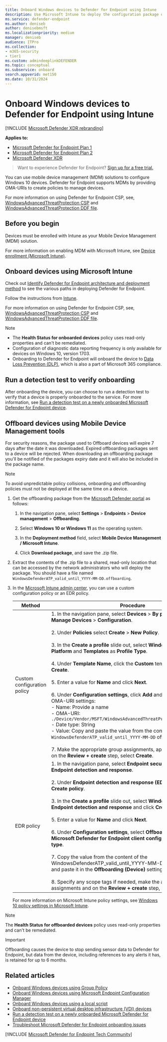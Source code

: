 ```yaml
---
title: Onboard Windows devices to Defender for Endpoint using Intune 
description: Use Microsoft Intune to deploy the configuration package on devices so that they're onboarded to the Defender for Endpoint service.
ms.service: defender-endpoint
ms.author: deniseb
author: denisebmsft
ms.localizationpriority: medium
manager: deniseb
audience: ITPro
ms.collection: 
- m365-security
- tier1
ms.custom: admindeeplinkDEFENDER
ms.topic: conceptual
ms.subservice: onboard
search.appverid: met150
ms.date: 10/31/2024
---
```


# Onboard Windows devices to Defender for Endpoint using Intune 

[!INCLUDE [Microsoft Defender XDR rebranding](../includes/microsoft-defender.md)]

**Applies to:**
- [Microsoft Defender for Endpoint Plan 1](microsoft-defender-endpoint.md)
- [Microsoft Defender for Endpoint Plan 2](microsoft-defender-endpoint.md)
- [Microsoft Defender XDR](/defender-xdr)

> Want to experience Defender for Endpoint? [Sign up for a free trial.](https://signup.microsoft.com/create-account/signup?products=7f379fee-c4f9-4278-b0a1-e4c8c2fcdf7e&ru=https://aka.ms/MDEp2OpenTrial?ocid=docs-wdatp-configureendpointsmdm-abovefoldlink)

You can use mobile device management (MDM) solutions to configure Windows 10 devices. Defender for Endpoint supports MDMs by providing OMA-URIs to create policies to manage devices.

For more information on using Defender for Endpoint CSP, see, [WindowsAdvancedThreatProtection CSP](https://msdn.microsoft.com/library/windows/hardware/mt723296(v=vs.85).aspx) and [WindowsAdvancedThreatProtection DDF file](https://msdn.microsoft.com/library/windows/hardware/mt723297(v=vs.85).aspx).

## Before you begin

Devices must be enrolled with Intune as your Mobile Device Management (MDM) solution.

For more information on enabling MDM with Microsoft Intune, see [Device enrollment (Microsoft Intune)](/mem/intune/enrollment/device-enrollment).

## Onboard devices using Microsoft Intune

Check out [Identify Defender for Endpoint architecture and deployment method](deployment-strategy.md) to see the various paths in deploying Defender for Endpoint.

Follow the instructions from [Intune](/mem/intune/protect/advanced-threat-protection-configure#enable-microsoft-defender-for-endpoint-in-intune).

For more information on using Defender for Endpoint CSP, see, [WindowsAdvancedThreatProtection CSP](https://msdn.microsoft.com/library/windows/hardware/mt723296(v=vs.85).aspx) and [WindowsAdvancedThreatProtection DDF file](https://msdn.microsoft.com/library/windows/hardware/mt723297(v=vs.85).aspx).

> [!NOTE]
>
> - The **Health Status for onboarded devices** policy uses read-only properties and can't be remediated.
> - Configuration of diagnostic data reporting frequency is only available for devices on Windows 10, version 1703.
> - Onboarding to Defender for Endpoint will onboard the device to [Data Loss Prevention (DLP)](/Microsoft-365/compliance/endpoint-dlp-learn-about), which is also a part of Microsoft 365 compliance.


## Run a detection test to verify onboarding

After onboarding the device, you can choose to run a detection test to verify that a device is properly onboarded to the service. For more information, see [Run a detection test on a newly onboarded Microsoft Defender for Endpoint device](run-detection-test.md).

## Offboard devices using Mobile Device Management tools

For security reasons, the package used to Offboard devices will expire 7 days after the date it was downloaded. Expired offboarding packages sent to a device will be rejected. When downloading an offboarding package you'll be notified of the packages expiry date and it will also be included in the package name.

> [!NOTE]
> To avoid unpredictable policy collisions, onboarding and offboarding policies must not be deployed at the same time on a device.

1. Get the offboarding package from the [Microsoft Defender portal](https://security.microsoft.com) as follows:

   1. In the navigation pane, select **Settings** \> **Endpoints** \> **Device management** \> **Offboarding**.

   2. Select **Windows 10 or Windows 11** as the operating system.

   3. In the **Deployment method** field, select **Mobile Device Management / Microsoft Intune**.

   4. Click **Download package**, and save the .zip file.

2. Extract the contents of the .zip file to a shared, read-only location that can be accessed by the network administrators who will deploy the package. You should have a file named `WindowsDefenderATP_valid_until_YYYY-MM-DD.offboarding`.

3. In the [Microsoft Intune admin center](https://intune.microsoft.com), you can use a custom configuration policy or an EDR policy.

   | Method | Procedure |
   |---|---|
   | Custom configuration policy | 1. In the navigation pane, select **Devices** \> **By platform** \> **Windows** \> **Manage Devices** \> **Configuration**. <br/><br/>2. Under **Policies** select **Create** \> **New Policy**.<br/><br/>3. In the **Create a profile** slide out, select **Windows 10 and later** as **Platform** and **Templates** as **Profile Type**.<br/><br/>4. Under **Template Name**, click the **Custom** template and click **Create**.<br/><br/>5. Enter a value for **Name** and click **Next**. <br/><br/>6. Under **Configuration settings**, click **Add** and use the following OMA-URI settings: <br/>- Name: Provide a name <br/>- OMA-URI: `./Device/Vendor/MSFT/WindowsAdvancedThreatProtection/Offboarding` <br/> - Date type: String<br/>- Value: Copy and paste the value from the content of the `WindowsDefenderATP_valid_until_YYYY-MM-DD` offboarding file. <br/><br/>7. Make the appropriate group assignments, applicability rules, and on the **Review + create** step, select **Create**. |
   | EDR policy | 1. In the navigation pane, select **Endpoint security** \> **Manage** \> **Endpoint detection and response**.<br/><br/>2. Under **Endpoint detection and response (EDR) policies** click **Create policy**.<br/><br/>3. In the **Create a profile** slide out, select **Windows** as **Platform** and **Endpoint detection and response** and click **Create**.<br/><br/>5. Enter a value for **Name** and click **Next**. <br/><br/>6. Under **Configuration settings**, select **Offboard** for the setting **Microsoft Defender for Endpoint client configuration package type**.<br/><br/>7. Copy the value from the content of the WindowsDefenderATP_valid_until_YYYY-MM-DD.offboarding file and paste it in the **Offboarding (Device)** setting then click **Next**.<br/><br/>8. Specify any scope tags if needed, make the appropriate group assignments and on the **Review + create** step, select **Create**. |

   For more information on Microsoft Intune policy settings, see [Windows 10 policy settings in Microsoft Intune](/mem/intune/configuration/custom-settings-windows-10).

> [!NOTE]
> The **Health Status for offboarded devices** policy uses read-only properties and can't be remediated.

> [!IMPORTANT]
> Offboarding causes the device to stop sending sensor data to Defender for Endpoint, but data from the device, including references to any alerts it has, is retained for up to 6 months.

## Related articles

- [Onboard Windows devices using Group Policy](configure-endpoints-gp.md)
- [Onboard Windows devices using Microsoft Endpoint Configuration Manager](configure-endpoints-sccm.md)
- [Onboard Windows devices using a local script](configure-endpoints-script.md)
- [Onboard non-persistent virtual desktop infrastructure (VDI) devices](configure-endpoints-vdi.md)
- [Run a detection test on a newly onboarded Microsoft Defender for Endpoint device](run-detection-test.md)
- [Troubleshoot Microsoft Defender for Endpoint onboarding issues](troubleshoot-onboarding.md)

[!INCLUDE [Microsoft Defender for Endpoint Tech Community](../includes/defender-mde-techcommunity.md)]
